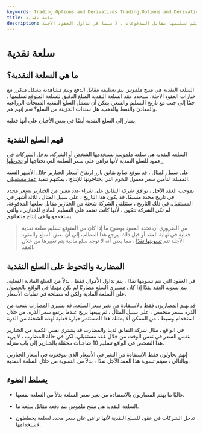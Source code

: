 ```yaml
---
keywords: Trading,Options and Derivatives Trading,Options and Derivatives
title: سلعة نقدية
description: السلعة النقدية هي سلعة مادية يتم تسليمها مقابل المدفوعات ، لا سيما في تداول العقود الآجلة.
---
```


# سلعة نقدية
## ما هي السلعة النقدية؟

السلعة النقدية هي منتج ملموس يتم تسليمه مقابل الدفع ويتم مشاهدته بشكل متكرر مع خيارات العقود الآجلة. سيحدد عقد السلعة النقدية المبلغ الدقيق للسلعة المتوقع تسليمها ، جنبًا إلى جنب مع تاريخ التسليم والسعر. يمكن أن تشمل السلع النقدية المنتجات الزراعية والمعادن والنفط والذهب. هل سندات الخزينة من السلع؟ نعم إنهم هم.

يشار إلى السلع النقدية أيضًا في بعض الأحيان على أنها فعلية.

## فهم السلع النقدية

السلعة النقدية هي سلعة ملموسة يستخدمها الشخص أو الشركة. تدخل الشركات في عقود للسلع النقدية لأنها تراهن على سعر السلعة التي تحتاجها أو [تحوطها .](/hedge)

على سبيل المثال ، قد يتوقع صانع نقانق بارز ارتفاع أسعار الخنازير خلال الأشهر الستة المقبلة. لتأمين سعر معقول للحوم التي يحتاجونها للإنتاج ، يمكنهم تنفيذ [عقد مستقبلي](/futurescontract).

بموجب العقد الآجل ، توافق شركة النقانق على شراء عدد معين من الخنازير بسعر محدد في تاريخ محدد مسبقًا. قد يكون هذا التاريخ ، على سبيل المثال ، ثلاثة أشهر في المستقبل. في ذلك التاريخ ، ستتلقى الشركة شحنة من الخنازير مقابل سلعها المدفوعة. لم تكن الشركة تتكهن ، لأنها كانت تعتمد على التسليم المادي للخنازير ، والتي يستخدمونها في إنتاج منتجاتهم.

> من الضروري أن تحدد العقود بوضوح ما إذا كان من المتوقع تسليم سلعة نقدية فعلية في نهاية العقد أو قبل ذلك. يرجع هذا المطلب إلى أن بعض السلع والعقود الآجلة تتم [تسويتها نقدًا](/cash-settled-options) ، مما يعني أنه لا توجد سلع مادية يتم تغييرها من خلال العقد.

>

## المضاربة والتحوط على السلع النقدية

في العقود التي تتم تسويتها نقدًا ، يتم تداول الأموال فقط ، بدلاً من السلع المادية الفعلية. تتم تسوية العقد نقدًا إذا كان مشتري السلع [مضاربًا](/speculator) لم يكن مهتمًا في الواقع بالحصول على السلعة المادية ولكن له مصلحة في تقلبات الأسعار.

قد يهتم المضاربون فقط بالاستفادة من تغير سعر السلعة. قد يشتري المضارب شحنة من الذرة بسعر منخفض ، على سبيل المثال ، ثم يبيعها بربح عندما يرتفع سعر الذرة. من خلال استخدام وسيط ، من الممكن ألا يمتلك هذا المستثمر حيازة فعلية لهذه الشحنة من الذرة.

في الواقع ، مثال شركة النقانق لدينا والمضارب قد يشتري نفس الكمية من الخنازير بنفس السعر في نفس الوقت من خلال عقد مستقبلي. لكن في حالة المضارب ، لا يريد هذا الشخص في الواقع تسليم 10 شاحنات محمّلة بالخنازير إلى باب منزله.

إنهم يحاولون فقط الاستفادة من التغير في الأسعار الذي يتوقعونه في أسعار الخنازير. وبالتالي ، سيتم تسوية هذا العقد الآجل نقدًا ، بدلاً من التسوية من خلال السلعة النقدية.

## يسلط الضوء

- غالبًا ما يهتم المضاربون بالاستفادة من تغير سعر السلعة بدلاً من السلعة نفسها.

- السلعة النقدية هي منتج ملموس يتم دفعه مقابل سلعة ما.

- تدخل الشركات في عقود للسلع النقدية لأنها تراهن على سعر محدد لسلعة يخططون لاستخدامها.

